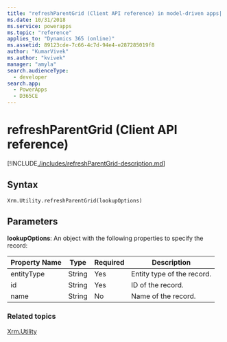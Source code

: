 ```yaml
---
title: "refreshParentGrid (Client API reference) in model-driven apps| MicrosoftDocs"
ms.date: 10/31/2018
ms.service: powerapps
ms.topic: "reference"
applies_to: "Dynamics 365 (online)"
ms.assetid: 89123cde-7c66-4c7d-94e4-e287285019f8
author: "KumarVivek"
ms.author: "kvivek"
manager: "amyla"
search.audienceType: 
  - developer
search.app: 
  - PowerApps
  - D365CE
---
```

# refreshParentGrid (Client API reference)



[!INCLUDE[./includes/refreshParentGrid-description.md](./includes/refreshParentGrid-description.md)] 

## Syntax

`Xrm.Utility.refreshParentGrid(lookupOptions)`

## Parameters

**lookupOptions**: An object with the following properties to specify the record:

|Property Name |Type |Required  |Description |
|---|---|---|---|
|entityType|String|Yes |Entity type of the record.|
|id|String|Yes |ID of the record.|
|name|String|No |Name of the record.|

### Related topics

[Xrm.Utility](../xrm-utility.md)



